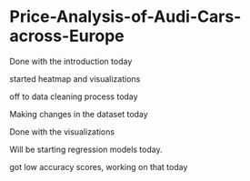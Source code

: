 # Price-Analysis-of-Audi-Cars-across-Europe
Done with the introduction today

started heatmap and visualizations


off to data cleaning process today


Making changes in the dataset today


Done with the visualizations

Will be starting regression models today.


got low accuracy scores, working on that today

